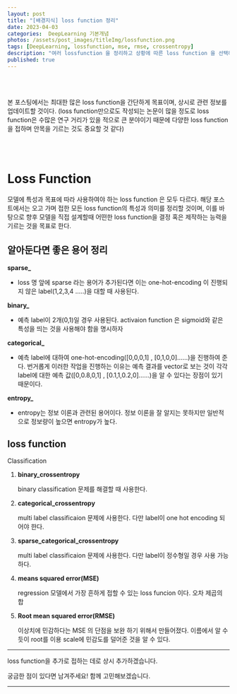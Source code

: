 ```yaml
---
layout: post
title: "[배경지식] loss function 정리"
date: 2023-04-03
categories:  DeepLearning 기본개념
photos: /assets/post_images/titleImg/lossfunction.png
tags: [DeepLearning, lossfunction, mse, rmse, crossentropy] 
description: "여러 lossfunction 을 정리하고 상황에 따른 loss function 을 선택하는 능력을 길러보자"
published: true
---
```


<br/>
<br/>

본 포스팅에서는 최대한 많은 loss function을 간단하게  목표이며, 상시로 관련 정보를 업데이트할 것이다.
(loss function만으로도 작성되는 논문이 많을 정도로 loss function은 수많은 연구 거리가
 있을 적으로 큰 분야이기 때문에 다양한 loss function을 접하며 안목을 기르는 것도 중요할 것 같다)

<br/>
<br/>

# Loss Function


모델에 특성과 목표에 따라 사용하여야 하는 loss function 은 모두 다르다. 해당 포스트에서는 오고 가며 접한 모든 loss function의 특성과 의미를 정리할 것이며, 이를 바탕으로 향후 모델을 직접 설계할때 어떤한 loss function을 결정 혹은 제작하는 능력을 기르는 것을 목표로 한다.


## 알아둔다면 좋은 용어 정리

**sparse_**

- loss 명 앞에 sparse 라는 용어가 추가된다면 이는 one-hot-encoding 이 진행되지 않은 label(1,2,3,4 …..)을 대할 때 사용된다.

**binary_**

- 예측 label이 2개(0,1)일 경우 사용된다. activaion function 은 sigmoid와 같은 특성을 띄는 것을 사용해야 함을 명시하자

**categorical_**

- 예측 label에 대하여 one-hot-encoding([0,0,0,1] , [0,1,0,0]……)을 진행하여 준다. 번거롭게 이러한 작업을 진행하는 이유는 예측 결과를 vector로 보는 것이 각각 label에 대한 예측 값([0,0.8,0,1] , [0.1,1,0.2,0]……)을 알 수 있다는 장점이 있기 때문이다.

**entropy_**

- entropy는 정보 이론과 관련된 용어이다. 정보 이론을 잘 알지는 못하지만 일반적으로 정보량이 높으면 entropy가 높다.

## loss function

Classification

1. ****binary_crossentropy****
    
    binary classification 문제를 해결할 때 사용한다.  
    
2. ****categorical_crossentropy****
    
    multi label classificaion 문제에 사용한다. 다만 label이 one hot encoding 되어야 한다. 
    
3. ****sparse_categorical_crossentropy****
    
    multi label classificaion 문제에 사용한다.  다만 label이 정수형일 경우 사용 가능하다. 
    
4. ****means squared error(MSE)****
    
    regression 모델에서 가장 흔하게 접할 수 있는 loss funcion 이다. 오차 제곱의 합
    
5. **Root mean squared error(RMSE)**
    
    이상치에 민감하다는 MSE 의 단점을 보완 하기 위해서 만들어졌다.   이름에서 알 수듯이 root를 이용 scale에 민감도를 덜어준 것을 알 수 있다. 
    

---

loss function을 추가로 접하는 데로 상시 추가하겠습니다.
<br/>

궁금한 점이 있다면 남겨주세요! 함께 고민해보겠습니다.

------------------------